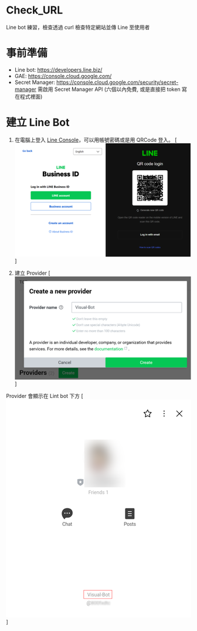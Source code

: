 # Check_URL
Line bot 練習，檢查透過 curl 檢查特定網站並傳 Line 至使用者

事前準備
===

- Line bot: https://developers.line.biz/
- GAE: https://console.cloud.google.com/
- Secret Manager: https://console.cloud.google.com/security/secret-manager 需啟用 Secret Manager API (六個以內免費, 或是直接把 token 寫在程式裡面)

建立 Line Bot
==
1. 在電腦上登入 [Line Console](https://account.line.biz/console/ "Line Console")，可以用帳號密碼或是用 QRCode 登入。
[![登入 Line](https://github.com/wjtvbm/Check_URL/blob/main/Pictures/Line_bot_Line_login.png)]

2. 建立 Provider
[![建立 Provider](https://github.com/wjtvbm/Check_URL/blob/main/Pictures/Line_bot_Provider.png)]

Provider 會顯示在 Lint bot 下方
[![Provider 顯示](https://github.com/wjtvbm/Check_URL/blob/main/Pictures/Line_bot_Provider_show.png)]